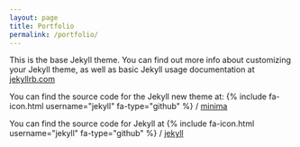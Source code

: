 ```yaml
---
layout: page
title: Portfolio
permalink: /portfolio/
---
```


This is the base Jekyll theme. You can find out more info about customizing your Jekyll theme, as well as basic Jekyll usage documentation at [jekyllrb.com](https://jekyllrb.com/)

You can find the source code for the Jekyll new theme at:
{% include fa-icon.html username="jekyll" fa-type="github" %} /
[minima](https://github.com/jekyll/minima)

You can find the source code for Jekyll at
{% include fa-icon.html username="jekyll" fa-type="github" %} /
[jekyll](https://github.com/jekyll/jekyll)
